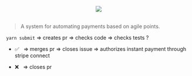 <div align='center'> <img src='https://goo.gl/UxnfW1' /></div>
<br/>

> A system for automating payments based on agile points.

`yarn submit` ⇒ creates pr ⇒ checks code ⇒ checks tests ?

  - ✅ &nbsp; ⇒ merges pr ⇒  closes issue ⇒  authorizes instant payment through stripe connect

  -  ❌ &nbsp; ⇒ closes pr  
